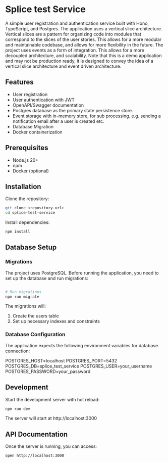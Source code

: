 # Splice test Service

A simple user registration and authentication service built with Hono, TypeScript, and Postgres. The application uses a vertical slice architecture. Vertical slices are a pattern for organizing code into modules that correspond to the slices of the user stories. This allows for a more modular and maintainable codebase, and allows for more flexibility in the future. The project uses events as a form of integration. This allows for a more decoupled architecture, and scalability. Note that this is a demo application and may not be production ready, it is designed to convey the idea of a vertical slice architecture and event driven architecture.

## Features

- User registration
- User authentication with JWT
- OpenAPI/Swagger documentation
- Postgres database as the primary state persistence store.
- Event storage with in-memory store, for sub processing. e.g. sending a notification email after a user is created etc.
- Database Migration
- Docker containerization

## Prerequisites

- Node.js 20+
- npm
- Docker (optional)

## Installation

Clone the repository:

```bash
git clone <repository-url>
cd splice-test-service
```

Install dependencies:
```bash
npm install
```
## Database Setup

### Migrations

The project uses PostgreSQL. Before running the application, you need to set up the database and run migrations:

```bash

# Run migrations
npm run migrate
```

The migrations will:
1. Create the users table
3. Set up necessary indexes and constraints

### Database Configuration

The application expects the following environment variables for database connection:

POSTGRES_HOST=localhost
POSTGRES_PORT=5432
POSTGRES_DB=splice_test_service
POSTGRES_USER=your_username
POSTGRES_PASSWORD=your_password

## Development

Start the development server with hot reload:
```bash
npm run dev
```

The server will start at http://localhost:3000

## API Documentation

Once the server is running, you can access:

```
open http://localhost:3000
```
